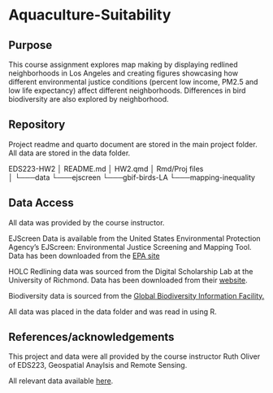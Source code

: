 # Aquaculture-Suitability

## Purpose
This course assignment explores map making by displaying redlined neighborhoods in Los Angeles and creating figures showcasing how different environmental justice conditions (percent low income, PM2.5 and low life expectancy) affect different neighborhoods. Differences in bird biodiversity are also explored by neighborhood.

## Repository
Project readme and quarto document are stored in the main project folder.
All data are stored in the data folder.

EDS223-HW2
│   README.md
│   HW2.qmd
│   Rmd/Proj files    
│
└───data
     └───ejscreen
     └───gbif-birds-LA
     └───mapping-inequality

## Data Access

All data was provided by the course instructor. 

EJScreen Data is available from the United States Environmental Protection Agency’s EJScreen: Environmental Justice Screening and Mapping Tool. Data has been downloaded from the [EPA site](https://www.epa.gov/ejscreen/download-ejscreen-data)

HOLC Redlining data was sourced from the Digital Scholarship Lab at the University of Richmond. Data has been downloaded from their [website](https://dsl.richmond.edu/panorama/redlining/data).

Biodiversity data is sourced from the [Global Biodiversity Information Facility.](https://www.gbif.org/)

All data was placed in the data folder and was read in using R. 

## References/acknowledgements
This project and data were all provided by the course instructor Ruth Oliver of EDS223, Geospatial Anaylsis and Remote Sensing. 

All relevant data available [here](https://drive.google.com/file/d/14CauXFZkVh_6z2Euq0m1Sq1kHQ31fiMk/view?usp=drive_link).

